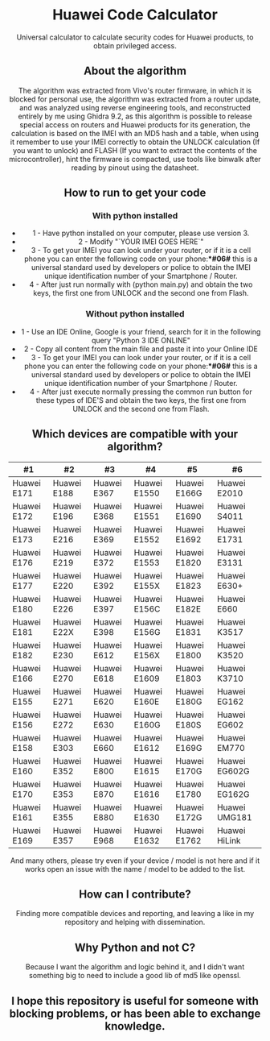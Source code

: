 <h1 align="center"> Huawei Code Calculator </h1>
<p align="center">
Universal calculator to calculate security codes for Huawei products, to obtain privileged access.
</p>

<h2 align="center">About the algorithm</h2>
<p align="center">
The algorithm was extracted from Vivo's router firmware, in which it is blocked for personal use, the algorithm was extracted from a router update, and was analyzed using reverse engineering tools, and reconstructed entirely by me using Ghidra 9.2, as this algorithm is possible to release special access on routers and Huawei products for its generation, the calculation is based on the IMEI with an MD5 hash and a table, when using it remember to use your IMEI correctly to obtain the UNLOCK calculation (If you want to unlock) and FLASH (If you want to extract the contents of the microcontroller), hint the firmware is compacted, use tools like binwalk after reading by pinout using the datasheet.
</p>

<h2 align="center">How to run to get your code</h2>
<h3 align="center">With python installed</h3>
<ul align="center">
    <li>1 - Have python installed on your computer, please use version 3.</li>
    <li>2 - Modify "`YOUR IMEI GOES HERE`"</li>
    <li>3 - To get your IMEI you can look under your router, or if it is a cell phone you can enter the following code on your phone:<strong>*#06#</strong> this is a universal standard used by developers or police to obtain the IMEI unique identification number of your Smartphone / Router.</li>
    <li>4 - After just run normally with (python main.py) and obtain the two keys, the first one from UNLOCK and the second one from Flash.</li>
</ul>
<h3 align="center">Without python installed</h3>
<ul align="center">
    <li>1 - Use an IDE Online, Google is your friend, search for it in the following query "Python 3 IDE ONLINE"</li>
    <li>2 - Copy all content from the main file and paste it into your Online IDE</li>
    <li>3 - To get your IMEI you can look under your router, or if it is a cell phone you can enter the following code on your phone:<strong>*#06#</strong> this is a universal standard used by developers or police to obtain the IMEI unique identification number of your Smartphone / Router.</li>
    <li>4 - After just execute normally pressing the common run button for these types of IDE'S and obtain the two keys, the first one from UNLOCK and the second one from Flash.</li>
</ul>
<h2 align="center">Which devices are compatible with your algorithm?</h2>

| #1  | #2  | #3  | #4  | #5  | #6  |
| ------------ | ------------ | ------------ | ------------ | ------------ | ------------ |
|  Huawei E171 | Huawei E188  | Huawei E367  | Huawei E1550  |  Huawei E166G |  Huawei E2010 |
| Huawei E172  |  Huawei E196 | Huawei E368  |  Huawei E1551 | Huawei E1690  |  Huawei S4011 |
| Huawei E173  |  Huawei E216 | Huawei E369  | Huawei E1552  | Huawei E1692  | Huawei E1731  |
|  Huawei E176 | Huawei E219  | Huawei E372  | Huawei E1553  | Huawei E1820  | Huawei E3131  |
|  Huawei E177 |  Huawei E220 | Huawei E392  |  Huawei E155X | Huawei E1823  | Huawei E630+  |
| Huawei E180  |  Huawei E226 | Huawei E397  |  Huawei E156C |  Huawei E182E | Huawei E660  |
| Huawei E181  |  Huawei E22X | Huawei E398  | Huawei E156G  | Huawei E1831  | Huawei K3517  |
| Huawei E182  | Huawei E230  | Huawei E612  | Huawei E156X  |  Huawei E1800 |  Huawei K3520 |
|  Huawei E166 | Huawei E270  |  Huawei E618 | Huawei E1609  | Huawei E1803  |  Huawei K3710 |
|  Huawei E155 | Huawei E271  |  Huawei E620 | Huawei E160E  |  Huawei E180G | Huawei EG162  |
| Huawei E156  | Huawei E272  | Huawei E630  | Huawei E160G  | Huawei E180S  |  Huawei EG602 |
| Huawei E158  | Huawei E303  |  Huawei E660 | Huawei E1612  | Huawei E169G  | Huawei EM770  |
|  Huawei E160 |  Huawei E352 | Huawei E800  | Huawei E1615  | Huawei E170G  | Huawei EG602G  |
|  Huawei E170 | Huawei E353  | Huawei E870  | Huawei E1616  |  Huawei E1780 | Huawei EG162G  |
| Huawei E161  | Huawei E355  |  Huawei E880 |  Huawei E1630 | Huawei E172G  | Huawei UMG181  |
|  Huawei E169 | Huawei E357  |  Huawei E968 |  Huawei E1632 | Huawei E1762  | Huawei HiLink  |
<p align="center">
And many others, please try even if your device / model is not here and if it works open an issue with the name / model to be added to the list.
</p>

<h2 align="center"> How can I contribute?</h2>
<p align="center">Finding more compatible devices and reporting, and leaving a like in my repository and helping with dissemination.</p>

<h2 align="center">Why Python and not C?</h2>
<p align="center">Because I want the algorithm and logic behind it, and I didn't want something big to need to include a good lib of md5 like openssl.</p>

<h2 align="center">I hope this repository is useful for someone with blocking problems, or has been able to exchange knowledge.</h2>

